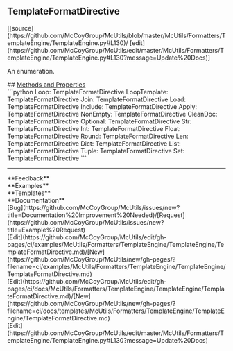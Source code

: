 ## <a id="McUtils.McUtils.Formatters.TemplateEngine.TemplateEngine.TemplateFormatDirective">TemplateFormatDirective</a> 

<div class="docs-source-link" markdown="1">
[[source](https://github.com/McCoyGroup/McUtils/blob/master/McUtils/Formatters/TemplateEngine/TemplateEngine.py#L130)/
[edit](https://github.com/McCoyGroup/McUtils/edit/master/McUtils/Formatters/TemplateEngine/TemplateEngine.py#L130?message=Update%20Docs)]
</div>

An enumeration.







<div class="collapsible-section">
 <div class="collapsible-section collapsible-section-header" markdown="1">
## <a class="collapse-link" data-toggle="collapse" href="#methods" markdown="1"> Methods and Properties</a> <a class="float-right" data-toggle="collapse" href="#methods"><i class="fa fa-chevron-down"></i></a>
 </div>
 <div class="collapsible-section collapsible-section-body collapse show" id="methods" markdown="1">
 ```python
Loop: TemplateFormatDirective
LoopTemplate: TemplateFormatDirective
Join: TemplateFormatDirective
Load: TemplateFormatDirective
Include: TemplateFormatDirective
Apply: TemplateFormatDirective
NonEmpty: TemplateFormatDirective
CleanDoc: TemplateFormatDirective
Optional: TemplateFormatDirective
Str: TemplateFormatDirective
Int: TemplateFormatDirective
Float: TemplateFormatDirective
Round: TemplateFormatDirective
Len: TemplateFormatDirective
Dict: TemplateFormatDirective
List: TemplateFormatDirective
Tuple: TemplateFormatDirective
Set: TemplateFormatDirective
```

 </div>
</div>












---


<div markdown="1" class="text-secondary">
<div class="container">
  <div class="row">
   <div class="col" markdown="1">
**Feedback**   
</div>
   <div class="col" markdown="1">
**Examples**   
</div>
   <div class="col" markdown="1">
**Templates**   
</div>
   <div class="col" markdown="1">
**Documentation**   
</div>
   <div class="col" markdown="1">
   
</div>
   <div class="col" markdown="1">
   
</div>
   <div class="col" markdown="1">
   
</div>
</div>
  <div class="row">
   <div class="col" markdown="1">
[Bug](https://github.com/McCoyGroup/McUtils/issues/new?title=Documentation%20Improvement%20Needed)/[Request](https://github.com/McCoyGroup/McUtils/issues/new?title=Example%20Request)   
</div>
   <div class="col" markdown="1">
[Edit](https://github.com/McCoyGroup/McUtils/edit/gh-pages/ci/examples/McUtils/Formatters/TemplateEngine/TemplateEngine/TemplateFormatDirective.md)/[New](https://github.com/McCoyGroup/McUtils/new/gh-pages/?filename=ci/examples/McUtils/Formatters/TemplateEngine/TemplateEngine/TemplateFormatDirective.md)   
</div>
   <div class="col" markdown="1">
[Edit](https://github.com/McCoyGroup/McUtils/edit/gh-pages/ci/docs/McUtils/Formatters/TemplateEngine/TemplateEngine/TemplateFormatDirective.md)/[New](https://github.com/McCoyGroup/McUtils/new/gh-pages/?filename=ci/docs/templates/McUtils/Formatters/TemplateEngine/TemplateEngine/TemplateFormatDirective.md)   
</div>
   <div class="col" markdown="1">
[Edit](https://github.com/McCoyGroup/McUtils/edit/master/McUtils/Formatters/TemplateEngine/TemplateEngine.py#L130?message=Update%20Docs)   
</div>
   <div class="col" markdown="1">
   
</div>
   <div class="col" markdown="1">
   
</div>
   <div class="col" markdown="1">
   
</div>
</div>
</div>
</div>